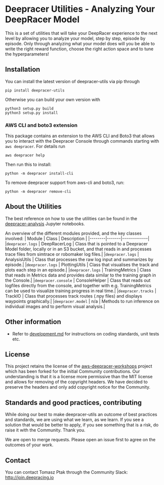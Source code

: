 # Deepracer Utilities - Analyzing Your DeepRacer Model
This is a set of utilities that will take your DeepRacer experience to the next level by allowing you to analyze your model, step by step, episode by episode. Only through analyzing what your model does will you be able to write the right reward function, choose the right action space and to tune the hyperparameters!

## Installation

You can install the latest version of deepracer-utils via pip through
```
pip install deepracer-utils
```
Otherwise you can build your own version with 
```
python3 setup.py build
python3 setup.py install
```

### AWS CLI and boto3 extension
This package contains an extension to the AWS CLI and Boto3 that allows you to interact
with the Deepracer Console through commands starting with `aws deepracer`. For details run
```
aws deepracer help
```

Then run this to install:
```
python -m deepracer install-cli
```

To remove deepracer support from aws-cli and boto3, run:
```
python -m deepracer remove-cli
```

## About the Utilities

The best reference on how to use the utilities can be found in the [deepracer-analysis](https://github.com/aws-deepracer-community/deepracer-analysis) Jupyter notebooks.

An overview of the different modules provided, and the key classes involved:
| Module | Class | Description |
|--------|-------|-------------|
|`deepracer.logs` | DeepRacerLog | Class that is pointed to a Deepracer Model folder, locally or in an S3 bucket, and that reads in and processes trace files from simtrace or robomaker log files.|
|`deepracer.logs` | AnalysisUtils | Class that processes the raw log input and summarizes by episode.|
|`deepracer.logs` | PlottingUtils | Class that visualises the track and plots each step in an episode.|
|`deepracer.logs` | TrainingMetrics | Class that reads in Metrics data and provides data similar to the training graph in the Console.|
|`deepracer.console` | ConsoleHelper | Class that reads out logfiles directly from the console, and together with e.g. TrainingMetrics can be used to visualize training progress in real time.|
|`deepracer.tracks` | TrackIO | Class that processes track routes (.npy files) and displays waypoints graphically.|
|`deepracer.model` | n/a | Methods to run inference on individual images and to perform visual analysis.|
## Other information

* Refer to [development.md](docs/development.md) for instructions on coding standards, unit tests etc.

## License
This project retains the license of the 
[aws-deepracer-workshops](https://github.com/aws-samples/aws-deepracer-workshops)
project which has been forked for the initial Community contributions.
Our understanding is that it is a license more permissive than the MIT license
and allows for removing of the copyright headers. We have decided to preserve
the headers and only add copyright notice for the Community.

## Standards and good practices, contributing
While doing our best to make deepracer-utils an outcome of best practices and standards,
we are using what we learn, as we learn. If you see a solution that would be better to
apply, if you see something that is a risk, do raise it with the Community. Thank you.

We are open to merge requests. Please open an issue first to agree on the outcomes of
your work.

## Contact
You can contact Tomasz Ptak through the Community Slack: http://join.deepracing.io
